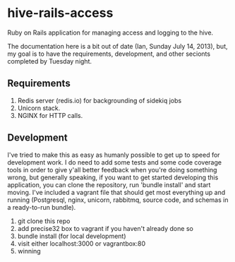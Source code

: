hive-rails-access
=================

Ruby on Rails application for managing access and logging to the hive.

The documentation here is a bit out of date (Ian, Sunday July 14, 2013), but, my goal is to have the requirements, development, and other secionts completed by Tuesday night.

Requirements
------------

1. Redis server (redis.io) for backgrounding of sidekiq jobs 
2. Unicorn stack.
3. NGINX for HTTP calls.

Development
-----------

I've tried to make this as easy as humanly possible to get up to speed for
development work.  I do need to add some tests and some code coverage tools
in order to give y'all better feedback when you're doing something wrong, but
generally speaking, if you want to get started developing this application, you
can clone the repository, run 'bundle install' and start moving.  I've included
a vagrant file that should get most everything up and running (Postgresql, 
nginx, unicorn, rabbitmq, source code, and schemas in a ready-to-run bundle).

1. git clone this repo
2. add precise32 box to vagrant if you haven't already done so
3. bundle install (for local development)
4. visit either localhost:3000 or vagrantbox:80 
5. winning


